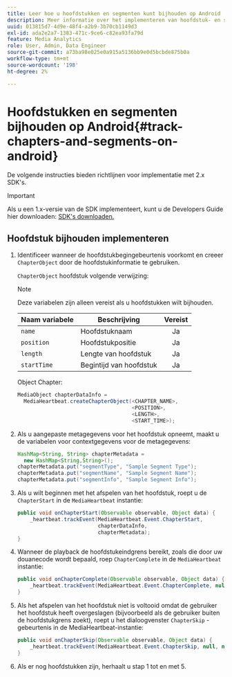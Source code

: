 ```yaml
---
title: Leer hoe u hoofdstukken en segmenten kunt bijhouden op Android
description: Meer informatie over het implementeren van hoofdstuk- en segmenttracering met de Media SDK op Android.
uuid: 013815d7-4d9e-48f4-a2b9-3b70cb1149d3
exl-id: ada2e2a7-1383-471c-9ce6-c82ea93fa79d
feature: Media Analytics
role: User, Admin, Data Engineer
source-git-commit: a73ba98e025e0a915a5136bb9e0d5bcbde875b0a
workflow-type: tm+mt
source-wordcount: '198'
ht-degree: 2%

---
```


# Hoofdstukken en segmenten bijhouden op Android{#track-chapters-and-segments-on-android}

De volgende instructies bieden richtlijnen voor implementatie met 2.x SDK&#39;s.

>[!IMPORTANT]
>
>Als u een 1.x-versie van de SDK implementeert, kunt u de Developers Guide hier downloaden: [SDK&#39;s downloaden.](/help/getting-started/download-sdks.md)

## Hoofdstuk bijhouden implementeren

1. Identificeer wanneer de hoofdstukbegingebeurtenis voorkomt en creeer `ChapterObject` door de hoofdstukinformatie te gebruiken.

   `ChapterObject` hoofdstuk volgende verwijzing:

   >[!NOTE]
   >
   >Deze variabelen zijn alleen vereist als u hoofdstukken wilt bijhouden.

   | Naam variabele | Beschrijving | Vereist |
   | --- | --- | :---: |
   | `name` | Hoofdstuknaam | Ja |
   | `position` | Hoofdstukpositie | Ja |
   | `length` | Lengte van hoofdstuk | Ja |
   | `startTime` | Begintijd van hoofdstuk | Ja |

   Object Chapter:

   ```java
   MediaObject chapterDataInfo =  
     MediaHeartbeat.createChapterObject(<CHAPTER_NAME>,  
                                        <POSITION>,  
                                        <LENGTH>,  
                                        <START_TIME>);
   ```

1. Als u aangepaste metagegevens voor het hoofdstuk opneemt, maakt u de variabelen voor contextgegevens voor de metagegevens:

   ```java
   HashMap<String, String> chapterMetadata =  
     new HashMap<String,String>();
   chapterMetadata.put("segmentType", "Sample Segment Type");
   chapterMetadata.put("segmentName", "Sample Segment Name");
   chapterMetadata.put("segmentInfo", "Sample Segment Info");
   ```

1. Als u wilt beginnen met het afspelen van het hoofdstuk, roept u de `ChapterStart` in de `MediaHeartbeat` instantie:

   ```java
   public void onChapterStart(Observable observable, Object data) {  
       _heartbeat.trackEvent(MediaHeartbeat.Event.ChapterStart,  
                             chapterDataInfo,  
                             chapterMetadata);
   }
   ```

1. Wanneer de playback de hoofdstukeindgrens bereikt, zoals die door uw douanecode wordt bepaald, roep `ChapterComplete` in de `MediaHeartbeat` instantie:

   ```java
   public void onChapterComplete(Observable observable, Object data) {  
       _heartbeat.trackEvent(MediaHeartbeat.Event.ChapterComplete, null, null);
   }
   ```

1. Als het afspelen van het hoofdstuk niet is voltooid omdat de gebruiker het hoofdstuk heeft overgeslagen (bijvoorbeeld als de gebruiker buiten de hoofdstukgrens zoekt), roept u het dialoogvenster `ChapterSkip` -gebeurtenis in de MediaHeartbeat-instantie:

   ```java
   public void onChapterSkip(Observable observable, Object data) {  
       _heartbeat.trackEvent(MediaHeartbeat.Event.ChapterSkip, null, null);
   }
   ```

1. Als er nog hoofdstukken zijn, herhaalt u stap 1 tot en met 5.
